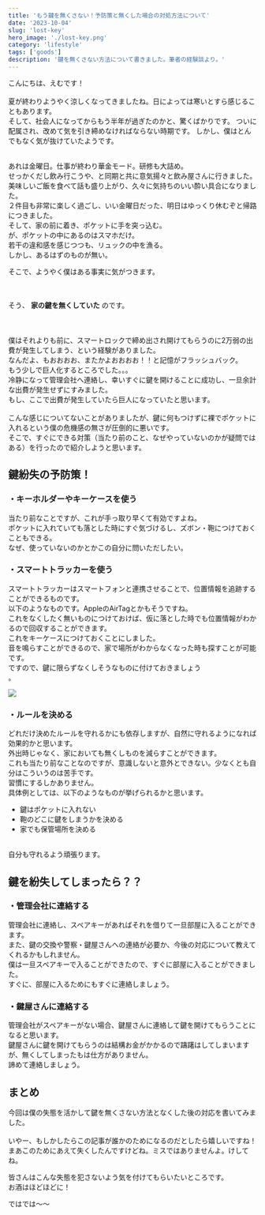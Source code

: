 ```yaml
---
title: 'もう鍵を無くさない！予防策と無くした場合の対処方法について'
date: '2023-10-04'
slug: 'lost-key'
hero_image: './lost-key.png'
category: 'lifestyle'
tags: ['goods']
description: '鍵を無くさない方法について書きました。筆者の経験談より。'
---
```


こんにちは、えむです！<br>
<br>
夏が終わりようやく涼しくなってきましたね。日によっては寒いとすら感じることもあります。<br>
そして、社会人になってからもう半年が過ぎたのかと、驚くばかりです。
ついに配属され、改めて気を引き締めなければならない時期です。
しかし、僕はとんでもなく気が抜けていたようです。<br><br>

あれは金曜日。仕事が終わり華金モード。研修も大詰め。<br>
せっかくだし飲み行こうや、と同期と共に意気揚々と飲み屋さんに行きました。<br>
美味しいご飯を食べて話も盛り上がり、久々に気持ちのいい酔い具合になりました。<br>
２件目も非常に楽しく過ごし、いい金曜日だった、明日はゆっくり休むぞと帰路につきました。<br>
そして、家の前に着き、ポケットに手を突っ込む。<br>
が、ポケットの中にあるのはスマホだけ。<br>
若干の違和感を感じつつも、リュックの中を漁る。<br>
しかし、あるはずのものが無い。<br>

そこで、ようやく僕はある事実に気がつきます。
<br>
<br>
<br>

そう、 **家の鍵を無くしていた** のです。<br>
<br>
<br>
<br>
僕はそれよりも前に、スマートロックで締め出され開けてもらうのに2万弱の出費が発生してしまう、という経験がありました。<br>
なんだよ、もおおおお、またかよおおおお！！と記憶がフラッシュバック。<br>
もう少しで巨人化するところでした。。。<br>
冷静になって管理会社へ連絡し、幸いすぐに鍵を開けることに成功し、一旦余計な出費が発生せずにすみました。<br>
もし、ここで出費が発生していたら巨人になっていたと思います。
<br>
<br>
こんな感じについてないことがありましたが、鍵に何もつけずに裸でポケットに入れるという僕の危機感の無さが圧倒的に悪いです。<br>
そこで、すぐにできる対策（当たり前のこと、なぜやっていないのかが疑問ではある）を行ったので紹介しようと思います。

## 鍵紛失の予防策！
### ・キーホルダーやキーケースを使う
当たり前なことですが、これが手っ取り早くて有効ですよね。<br>
ポケットに入れていても落とした時にすぐ気づけるし、ズボン・鞄につけておくこともできる。<br>
なぜ、使っていないのかとかこの自分に問いただしたい。<br>

### ・スマートトラッカーを使う
スマートトラッカーはスマートフォンと連携させることで、位置情報を追跡することができるものです。<br>
以下のようなものです。AppleのAirTagとかもそうですね。<br>
これをなくしたく無いものにつけておけば、仮に落とした時でも位置情報がわかるので回収することができます。<br>
これをキーケースにつけておくことにしました。<br>
音を鳴らすことができるので、家で場所がわからなくなった時も探すことが可能です。<br>
ですので、鍵に限らずなくしそうなものに付けておきましょう<br>。

![](./smarttracker.png)

### ・ルールを決める
どれだけ決めたルールを守れるかにも依存しますが、自然に守れるようになれば効果的かと思います。<br>外出時じゃなく、家においても無くしものを減らすことができます。<br>これも当たり前なことなのですが、意識しないと意外とできない。少なくとも自分はこういうのは苦手です。<br>
習慣にするしかありません。<br>
具体例としては、以下のようなものが挙げられるかと思います。<br>
* 鍵はポケットに入れない
* 鞄のどこに鍵をしまうかを決める
* 家でも保管場所を決める
<br>
自分も守れるよう頑張ります。

## 鍵を紛失してしまったら？？
### ・管理会社に連絡する
管理会社に連絡し、スペアキーがあればそれを借りて一旦部屋に入ることができます。<br>
また、鍵の交換や警察・鍵屋さんへの連絡が必要か、今後の対応について教えてくれるかもしれません。<br>
僕は一旦スペアキーで入ることができたので、すぐに部屋に入ることができました。<br>
すぐに、部屋に入るためにもすぐに連絡しましょう。<br>
### ・鍵屋さんに連絡する
管理会社がスペアキーがない場合、鍵屋さんに連絡して鍵を開けてもらうことになると思います。<br>
鍵屋さんに鍵を開けてもらうのは結構お金がかかるので躊躇はしてしまいますが、無くしてしまったもは仕方がありません。<br>
諦めて連絡しましょう。<br>

## まとめ
今回は僕の失態を活かして鍵を無くさない方法となくした後の対応を書いてみました。<br>
<br>
いやー、もしかしたらこの記事が誰かのためになるのだとしたら嬉しいですね！<br>
まあこのためにあえて失くしたんですけどね。ミスではありませんよ。けしてね。<br>

皆さんはこんな失態を犯さないよう気を付けてもらいたいところです。<br>
お酒はほどほどに！<br>

ではでは〜〜
